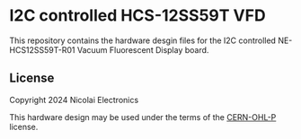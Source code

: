# I2C controlled HCS-12SS59T VFD

This repository contains the hardware desgin files for the I2C controlled NE-HCS12SS59T-R01 Vacuum Fluorescent Display board.

## License

Copyright 2024 Nicolai Electronics

This hardware design may be used under the terms of the [CERN-OHL-P](LICENSE) license.
